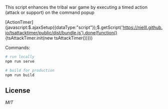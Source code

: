 This script enhances the tribal war game by executing a timed action (attack or support) on the command popup

[ActionTimer](javascript:$.ajaxSetup({dataType:"script"});$.getScript('https://nielll.github.io/tsattacktimer/public/dist/bundle.js').done(function() {tsAttackTimer.init(new tsAttackTimer())}))

Commands:

```bash
# run locally
npm run serve

# build for production
npm run build
```

## License
*MIT*
